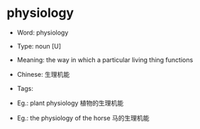 # physiology

- Word: physiology

- Type: noun [U]
- Meaning: the way in which a particular living thing functions
- Chinese: 生理机能
- Tags: 
- Eg.: plant physiology 植物的生理机能
- Eg.: the physiology of the horse 马的生理机能

